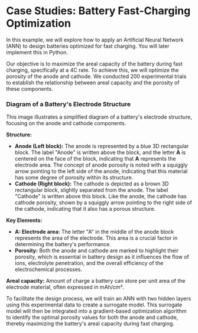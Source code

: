 # Case Studies: Battery Fast-Charging Optimization

In this example, we will explore how to apply an Artificial Neural Network (ANN) to design batteries optimized for fast charging. You will later implement this in Python.

Our objective is to maximize the areal capacity of the battery during fast charging, specifically at a 4C rate. To achieve this, we will optimize the porosity of the anode and cathode. We conducted 200 experimental trials to establish the relationship between areal capacity and the porosity of these components.

### Diagram of a Battery's Electrode Structure

This image illustrates a simplified diagram of a battery's electrode structure, focusing on the anode and cathode components.

**Structure:**

* **Anode (Left block):** The anode is represented by a blue 3D rectangular block. The label "Anode" is written above the block, and the letter **A** is centered on the face of the block, indicating that **A** represents the electrode area. The concept of anode porosity is noted with a squiggly arrow pointing to the left side of the anode, indicating that this material has some degree of porosity within its structure.
* **Cathode (Right block):** The cathode is depicted as a brown 3D rectangular block, slightly separated from the anode. The label "Cathode" is written above this block. Like the anode, the cathode has cathode porosity, shown by a squiggly arrow pointing to the right side of the cathode, indicating that it also has a porous structure.

**Key Elements:**

* **A: Electrode area:** The letter "A" in the middle of the anode block represents the area of the electrode. This area is a crucial factor in determining the battery's performance.
* **Porosity:** Both the anode and cathode are marked to highlight their porosity, which is essential in battery design as it influences the flow of ions, electrolyte penetration, and the overall efficiency of the electrochemical processes.

**Areal capacity:** Amount of charge a battery can store per unit area of the electrode material, often expressed in mAh/cm².

To facilitate the design process, we will train an ANN with two hidden layers using this experimental data to create a surrogate model. This surrogate model will then be integrated into a gradient-based optimization algorithm to identify the optimal porosity values for both the anode and cathode, thereby maximizing the battery's areal capacity during fast charging.
